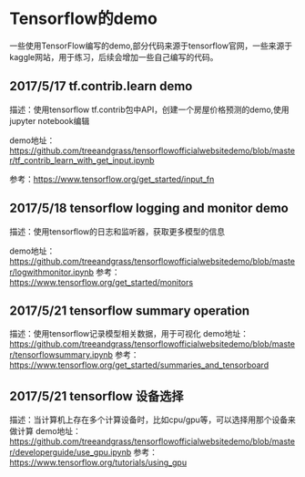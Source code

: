 # Tensorflow的demo
一些使用TensorFlow编写的demo,部分代码来源于tensorflow官网，一些来源于kaggle网站，用于练习，后续会增加一些自己编写的代码。

## 2017/5/17 tf.contrib.learn demo


描述：使用tensorflow tf.contrib包中API，创建一个房屋价格预测的demo,使用jupyter notebook编辑


demo地址：https://github.com/treeandgrass/tensorflowofficialwebsitedemo/blob/master/tf_contrib_learn_with_get_input.ipynb

参考：https://www.tensorflow.org/get_started/input_fn


## 2017/5/18 tensorflow logging and monitor demo

描述：使用tensorflow的日志和监听器，获取更多模型的信息

demo地址：https://github.com/treeandgrass/tensorflowofficialwebsitedemo/blob/master/logwithmonitor.ipynb
参考：https://www.tensorflow.org/get_started/monitors

## 2017/5/21 tensorflow summary operation
描述：使用tensorflow记录模型相关数据，用于可视化
demo地址：https://github.com/treeandgrass/tensorflowofficialwebsitedemo/blob/master/tensorflowsummary.ipynb
参考：https://www.tensorflow.org/get_started/summaries_and_tensorboard

## 2017/5/21 tensorflow 设备选择
描述：当计算机上存在多个计算设备时，比如cpu/gpu等，可以选择用那个设备来做计算
demo地址：https://github.com/treeandgrass/tensorflowofficialwebsitedemo/blob/master/developerguide/use_gpu.ipynb
参考：https://www.tensorflow.org/tutorials/using_gpu
